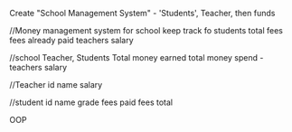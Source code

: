 Create "School Management System" - 'Students', Teacher, then funds

//Money management system for school
keep track fo students total fees
fees already paid
teachers salary

//school
Teacher,
Students
Total money earned
total money spend - teachers salary

//Teacher
id
name
salary

//student
id
name
grade
fees paid
fees total

OOP